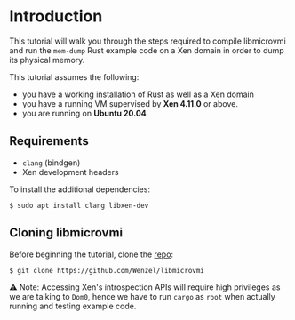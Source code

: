 # Introduction

This tutorial will walk you through the steps required to compile libmicrovmi and run
the `mem-dump` Rust example code on a Xen domain in order to dump its physical memory.

This tutorial assumes the following:
- you have a working installation of Rust as well as a Xen domain
- you have a running VM supervised by **Xen 4.11.0** or above.
- you are running on **Ubuntu 20.04**

## Requirements

- `clang` (bindgen)
- Xen development headers

To install the additional dependencies:

~~~
$ sudo apt install clang libxen-dev
~~~

## Cloning libmicrovmi

Before beginning the tutorial, clone the [repo](https://github.com/Wenzel/libmicrovmi):

~~~
$ git clone https://github.com/Wenzel/libmicrovmi
~~~

⚠️ Note: Accessing Xen's introspection APIs will require high privileges as we are talking to `Dom0`,
hence we have to run `cargo` as `root` when actually running and testing example code.
